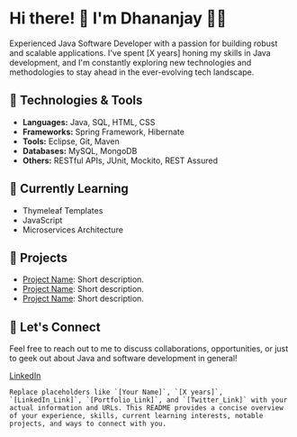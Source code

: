 # Hi there! 👋 I'm Dhananjay 👨‍💻

Experienced Java Software Developer with a passion for building robust and scalable applications. I've spent [X years] honing my skills in Java development, and I'm constantly exploring new technologies and methodologies to stay ahead in the ever-evolving tech landscape.

## 🔧 Technologies & Tools

- **Languages:** Java, SQL, HTML, CSS
- **Frameworks:** Spring Framework, Hibernate
- **Tools:** Eclipse, Git, Maven
- **Databases:** MySQL, MongoDB
- **Others:** RESTful APIs, JUnit, Mockito, REST Assured

## 🌱 Currently Learning

- Thymeleaf Templates
- JavaScript
- Microservices Architecture

## 🚀 Projects

- [Project Name](link): Short description.
- [Project Name](link): Short description.
- [Project Name](link): Short description.

## 💬 Let's Connect

Feel free to reach out to me to discuss collaborations, opportunities, or just to geek out about Java and software development in general!

[LinkedIn](https://www.linkedin.com/in/dhananjay-tayade-4b297a78/)

```
Replace placeholders like `[Your Name]`, `[X years]`, `[LinkedIn_Link]`, `[Portfolio_Link]`, and `[Twitter_Link]` with your actual information and URLs. This README provides a concise overview of your experience, skills, current learning interests, notable projects, and ways to connect with you.
